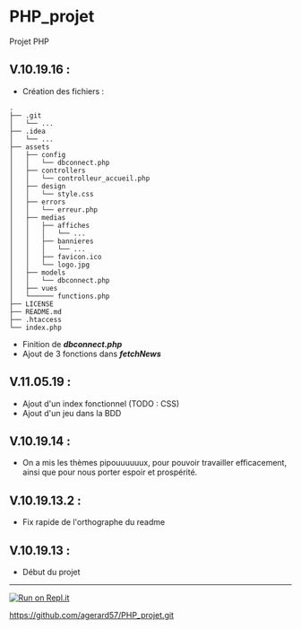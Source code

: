 
# **PHP_projet**

Projet PHP

## **V.10.19.16 :**

- Création des fichiers :

```
.
├── .git
│   └── ...
├── .idea
│   └── ...
├── assets
│   ├── config
│   │   └── dbconnect.php
│   ├── controllers
│   │   └── controlleur_accueil.php
│   ├── design
│   │   └── style.css
│   ├── errors
│   │   └── erreur.php
│   ├── medias
│   │   ├── affiches
│   │   │   └── ...
│   │   ├── bannieres
│   │   │   └── ...
│   │   ├── favicon.ico
│   │   └── logo.jpg
│   ├── models
│   │   └── dbconnect.php
│   ├── vues
│   └────── functions.php
├── LICENSE
├── README.md
├── .htaccess
└── index.php
```

- Finition de ***dbconnect.php***
- Ajout de 3 fonctions dans ***fetchNews***

## **V.11.05.19 :**

- Ajout d'un index fonctionnel (TODO : CSS)
- Ajout d'un jeu dans la BDD

## **V.10.19.14 :**

- On a mis les thèmes pipouuuuuux, pour pouvoir travailler efficacement, ainsi que pour nous porter espoir et prospérité.

## **V.10.19.13.2 :**
  
- Fix rapide de l'orthographe du readme
  
## **V.10.19.13 :**

- Début du projet

___

[![Run on Repl.it](https://repl.it/badge/github/agerard57/PHP_projet)](https://repl.it/github/agerard57/PHP_projet)

https://github.com/agerard57/PHP_projet.git
